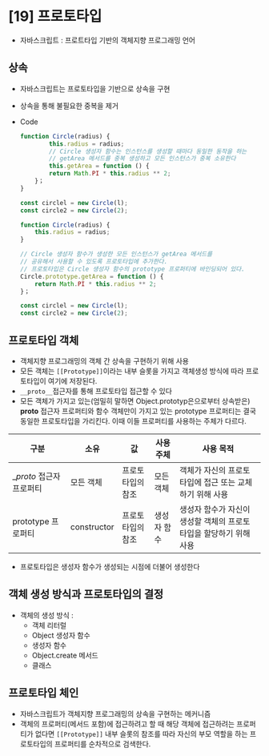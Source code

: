 # [19] 프로토타입

- 자바스크립트 : 프로트타입 기반의 객체지향 프로그래밍 언어

## 상속

- 자바스크립트는 프로토타입을 기반으로 상속을 구현
- 상속을 통해 불필요한 중복을 제거
- Code
    
    ```jsx
    function Circle(radius) {
    		this.radius = radius;
    		// Circle 생성자 함수는 인스턴스를 생성할 때마다 동일한 동작을 하는
    		// getArea 메서드를 중복 생성하고 모든 인스턴스가 중복 소유한다
    		this.getArea = function () {
    		return Math.PI * this.radius ** 2;
    	}；
    }
    
    const circlel = new Circle(l);
    const circle2 = new Circle(2);
    ```
    
    ```jsx
    function Circle(radius) {
    	this.radius = radius;
    }
    
    // Circle 생성자 함수가 생성한 모든 인스턴스가 getArea 메서드를
    // 공유해서 사용할 수 있도록 프로토타입에 추가한다.
    // 프로토타입은 Circle 생성자 함수의 prototype 프로퍼티에 바인딩되어 있다.
    Circle.prototype.getArea = function () {
    	return Math.PI * this.radius ** 2;
    }；
    
    const circlel = new Circle(l);
    const circle2 = new Circle(2);
    ```
    

## 프로토타입 객체

- 객체지향 프로그래밍의 객체 간 상속을 구현하기 위해 사용
- 모든 객체는 `[[Prototype]]`이라는 내부 슬롯을 가지고 객체생성 방식에 따라 프로토타입이 여기에 저장된다.
- `__proto__`접근자를 통해 프로토타입 접근할 수 있다
- 모든 객체가 가지고 있는(엄밀히 말하면 Object.prototyp은으로부터 상속받은) **proto** 접근자 프로퍼티와 함수 객체만이 가지고 있는 prototype 프로퍼티는 결국 동일한 프로토타입을 가리킨다. 이때 이들 프로퍼티를 사용하는 주체가 다르다.

| 구분 | 소유 | 값 | 사용 주체 | 사용 목적 |
| --- | --- | --- | --- | --- |
| __proto_ 접근자 프로퍼티 | 모든 객체 | 프로토타입의 참조 | 모든 객체 | 객체가 자신의 프로토타입에 접근 또는 교체하기 위해 사용 |
| prototype 프로퍼티 | constructor | 프로토타입의 참조 | 생성자 함수 | 생성자 함수가 자신이 생성할 객체의 프로토타입을 할당하기 위해 사용 |
- 프로토타입은 생성자 함수가 생성되는 시점에 더불어 생성한다

## 객체 생성 방식과 프로토타입의 결정

- 객체의 생성 방식 :
    - 객체 리터럴
    - Object  생성자 함수
    - 생성자 함수
    - Object.create 메서드
    - 클래스

## 프로토타입 체인

- 자바스크립트가 객체지향 프로그래밍의 상속을 구현하는 메커니즘
- 객체의 프로퍼티(메서드 포함)에 접근하려고 할 때 해당 객체에 접근하려는 프로퍼티가 없다면 `[[Prototype]]` 내부 슬롯의 참조를 따라 자신의 부모 역할을 하는 프로토타입의 프로퍼티를 순차적으로 검색한다.